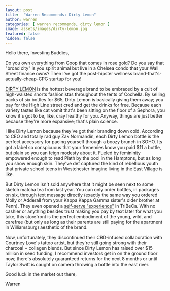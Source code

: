 ```yaml
---
layout: post
title:  "Warren Recommends: Dirty Lemon"
author: warren
categories: [ warren recommends, dirty lemon ]
image: assets/images/dirty-lemon.jpg
featured: false
hidden: false
---
```


Hello there, Investing Buddies,

Do you own everything from Goop that comes in rose gold? Do you say that "broad city" is you spirit animal but live in a Chelsea condo that your Wall Street finance owns? Then I've got the post-hipster wellness brand-that's-actually-cheap-CPG startup for you!

[DIRTY LEMON](https://dirtylemon.com/) is the hottest beverage brand to be embraced by a cult of high-waisted shorts fashionistas throughout the tents of Cochella. By selling packs of six bottles for $65, Dirty Lemon is basically giving them away; you pay for the  High Line street cred and get the drinks for free. Because each variety tastes like cat vomit that's been sitting on the floor of a Sephora, you know it's got to be, like, cray healthy for you. Anyway, things are just better because they're more expansive; that's plain science.

I like Dirty Lemon because they've got their branding down cold. According to CEO and totally rad guy Zak Normandin, each Dirty Lemon bottle is the perfect accessory for pacing yourself through a boozy brunch in SOHO. Its got a label so conspicuous that your frenemies know you paid $11 a bottle, but plain so you can feign modesty about it. Fueled by femininity empowered enough to read Plath by the pool in the Hamptons, but as long you show enough skin. They've def captured the kind of rebellious youth that private school teens in Westchester imagine living in the East Village is like.

But Dirty Lemon isn't sold anywhere that it might be seen next to some sketch matcha tea from last year. You can only order bottles, in packages on six, through text message directly (exactly the same way you ordered Molly or Adderall from your Kappa Kappa Gamma sister's older brother at Penn). They even opened a [self-serve "experience"](https://tribecacitizen.com/2018/09/13/dirty-lemons-drug-store-has-opened/) in TriBeCa. With no cashier or anything besides trust making you pay by text later for what you take, this storefront is the perfect embodiment of the young, wild, and carefree (but only as long as their parents are still paying for the apartment in Williamsburg) aesthetic of the brand.

Now, unfortunately, they discontinued their CBD-infused collaboration with Courtney Love's tattoo artist, but they're still going strong with their charcoal + collagen blends. But since Dirty Lemon has raised over $15 million in seed funding, I recommend investors get in on the ground floor now; there's absolutely guaranteed returns for the next 8 months or until Taylor Swift is caught on camera throwing a bottle into the east river.

Good luck in the market out there, 

Warren
